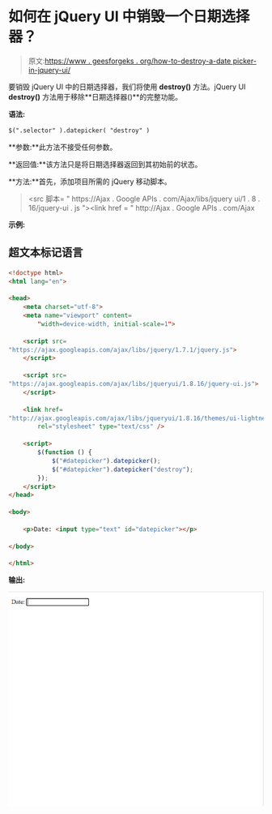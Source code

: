 # 如何在 jQuery UI 中销毁一个日期选择器？

> 原文:[https://www . geesforgeks . org/how-to-destroy-a-date picker-in-jquery-ui/](https://www.geeksforgeeks.org/how-to-destroy-a-datepicker-in-jquery-ui/)

要销毁 jQuery UI 中的日期选择器，我们将使用 **destroy()** 方法。jQuery UI **destroy()** 方法用于移除**日期选择器()**的完整功能。

**语法:**

```html
$(".selector" ).datepicker( "destroy" )
```

**参数:**此方法不接受任何参数。

**返回值:**该方法只是将日期选择器返回到其初始前的状态。

**方法:**首先，添加项目所需的 jQuery 移动脚本。

> <src 脚本= " https://Ajax . Google APIs . com/Ajax/libs/jquery ui/1 . 8 . 16/jquery-ui . js "></script><link href = " http://Ajax . Google APIs . com/Ajax

**示例:**

## 超文本标记语言

```html
<!doctype html>
<html lang="en">

<head>
    <meta charset="utf-8">
    <meta name="viewport" content=
        "width=device-width, initial-scale=1">

    <script src=
"https://ajax.googleapis.com/ajax/libs/jquery/1.7.1/jquery.js">
    </script>

    <script src=
"https://ajax.googleapis.com/ajax/libs/jqueryui/1.8.16/jquery-ui.js">
    </script>

    <link href=
"http://ajax.googleapis.com/ajax/libs/jqueryui/1.8.16/themes/ui-lightness/jquery-ui.css"
        rel="stylesheet" type="text/css" />

    <script>
        $(function () {
            $("#datepicker").datepicker();
            $("#datepicker").datepicker("destroy");
        });
    </script>
</head>

<body>

    <p>Date: <input type="text" id="datepicker"></p>

</body>

</html>
```

**输出:**

![](img/dd0104117583c0a7e1a2a999771dbd61.png)